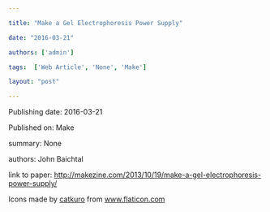 ---
title: "Make a Gel Electrophoresis Power Supply"
date: "2016-03-21"
authors: ['admin']
tags:  ['Web Article', 'None', 'Make']
layout: "post"
---
Publishing date: 2016-03-21

Published on: Make

summary: None

authors: John Baichtal

link to paper: http://makezine.com/2013/10/19/make-a-gel-electrophoresis-power-supply/

Icons made by <a href="https://www.flaticon.com/free-icon/bookshelves_3576884" title="catkuro">catkuro</a> from <a href="https://www.flaticon.com/" title="Flaticon"> www.flaticon.com</a>